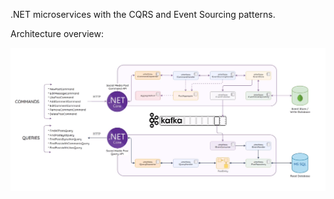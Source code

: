 .NET microservices with the CQRS and Event Sourcing patterns.

Architecture overview:

![img](https://raw.githubusercontent.com/gajalves/cqrs-event-sourcing/main/resources/cqrs-event-sourcing-arch-overview.png)
